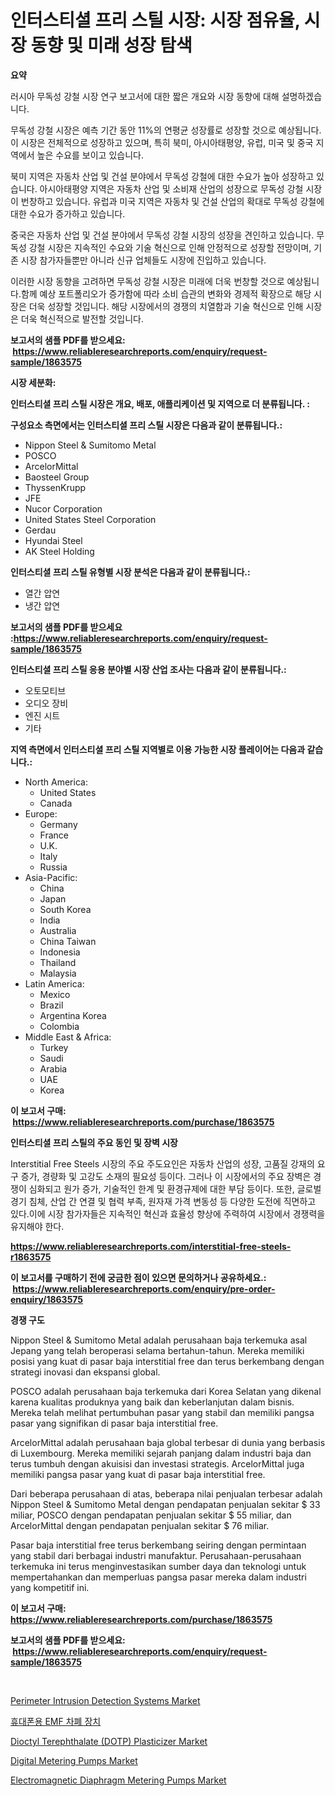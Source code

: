 <p><h1>인터스티셜 프리 스틸 시장: 시장 점유율, 시장 동향 및 미래 성장 탐색</h1></p><p><strong>요약</strong></p>
<p><p>러시아 무독성 강철 시장 연구 보고서에 대한 짧은 개요와 시장 동향에 대해 설명하겠습니다. </p><p>무독성 강철 시장은 예측 기간 동안 11%의 연평균 성장률로 성장할 것으로 예상됩니다. 이 시장은 전체적으로 성장하고 있으며, 특히 북미, 아시아태평양, 유럽, 미국 및 중국 지역에서 높은 수요를 보이고 있습니다. </p><p>북미 지역은 자동차 산업 및 건설 분야에서 무독성 강철에 대한 수요가 높아 성장하고 있습니다. 아시아태평양 지역은 자동차 산업 및 소비재 산업의 성장으로 무독성 강철 시장이 번창하고 있습니다. 유럽과 미국 지역은 자동차 및 건설 산업의 확대로 무독성 강철에 대한 수요가 증가하고 있습니다. </p><p>중국은 자동차 산업 및 건설 분야에서 무독성 강철 시장의 성장을 견인하고 있습니다. 무독성 강철 시장은 지속적인 수요와 기술 혁신으로 인해 안정적으로 성장할 전망이며, 기존 시장 참가자들뿐만 아니라 신규 업체들도 시장에 진입하고 있습니다. </p><p>이러한 시장 동향을 고려하면 무독성 강철 시장은 미래에 더욱 번창할 것으로 예상됩니다.함께 예상 포트폴리오가 증가함에 따라 소비 습관의 변화와 경제적 확장으로 해당 시장은 더욱 성장할 것입니다. 해당 시장에서의 경쟁의 치열함과 기술 혁신으로 인해 시장은 더욱 혁신적으로 발전할 것입니다.</p></p>
<p><strong>보고서의 샘플 PDF를 받으세요: &nbsp;<a href="https://www.reliableresearchreports.com/enquiry/request-sample/1863575">https://www.reliableresearchreports.com/enquiry/request-sample/1863575</a></strong></p>
<p><strong>시장 세분화:</strong></p>
<p><strong> 인터스티셜 프리 스틸 시장은 개요, 배포, 애플리케이션 및 지역으로 더 분류됩니다. :</strong></p>
<p><strong>구성요소 측면에서는 인터스티셜 프리 스틸 시장은 다음과 같이 분류됩니다.:</strong></p>
<p><ul><li>Nippon Steel & Sumitomo Metal</li><li>POSCO</li><li>ArcelorMittal</li><li>Baosteel Group</li><li>ThyssenKrupp</li><li>JFE</li><li>Nucor Corporation</li><li>United States Steel Corporation</li><li>Gerdau</li><li>Hyundai Steel</li><li>AK Steel Holding</li></ul></p>
<p><strong> 인터스티셜 프리 스틸 유형별 시장 분석은 다음과 같이 분류됩니다.:</strong></p>
<p><ul><li>열간 압연</li><li>냉간 압연</li></ul></p>
<p><strong>보고서의 샘플 PDF를 받으세요 :<a href="https://www.reliableresearchreports.com/enquiry/request-sample/1863575">https://www.reliableresearchreports.com/enquiry/request-sample/1863575</a></strong></p>
<p><strong> 인터스티셜 프리 스틸 응용 분야별 시장 산업 조사는 다음과 같이 분류됩니다.:</strong></p>
<p><ul><li>오토모티브</li><li>오디오 장비</li><li>엔진 시트</li><li>기타</li></ul></p>
<p><strong>지역 측면에서 인터스티셜 프리 스틸 지역별로 이용 가능한 시장 플레이어는 다음과 같습니다.:</strong></p>
<p><ul>
    <li>
        North America:
        <ul>
            <li>United States</li>
            <li>Canada</li>
        </ul>
    </li>
    <li>
        Europe:
        <ul>
            <li>Germany</li>
            <li>France</li>
            <li>U.K.</li>
            <li>Italy</li>
            <li>Russia</li>
        </ul>
    </li>
    <li>
        Asia-Pacific:
        <ul>
            <li>China</li>
            <li>Japan</li>
            <li>South Korea</li>
            <li>India</li>
            <li>Australia</li>
            <li>China Taiwan</li>
            <li>Indonesia</li>
            <li>Thailand</li>
            <li>Malaysia</li>
        </ul>
    </li>
    <li>
        Latin America:
        <ul>
            <li>Mexico</li>
            <li>Brazil</li>
            <li>Argentina Korea</li>
            <li>Colombia</li>
        </ul>
    </li>
    <li>
        Middle East & Africa:
        <ul>
            <li>Turkey</li>
            <li>Saudi</li>
            <li>Arabia</li>
            <li>UAE</li>
            <li>Korea</li>
        </ul>
    </li>
    </ul></p>
<p><strong>이 보고서 구매: &nbsp;<a href="https://www.reliableresearchreports.com/purchase/1863575">https://www.reliableresearchreports.com/purchase/1863575</a></strong></p>
<p><strong>인터스티셜 프리 스틸의 주요 동인 및 장벽 시장</strong></p>
<p><p>Interstitial Free Steels 시장의 주요 주도요인은 자동차 산업의 성장, 고품질 강재의 요구 증가, 경량화 및 고강도 소재의 필요성 등이다. 그러나 이 시장에서의 주요 장벽은 경쟁이 심화되고 원가 증가, 기술적인 한계 및 환경규제에 대한 부담 등이다. 또한, 글로벌 경기 침체, 산업 간 연결 및 협력 부족, 원자재 가격 변동성 등 다양한 도전에 직면하고 있다.이에 시장 참가자들은 지속적인 혁신과 효율성 향상에 주력하여 시장에서 경쟁력을 유지해야 한다.</p></p>
<p><strong><a href="https://www.reliableresearchreports.com/interstitial-free-steels-r1863575">https://www.reliableresearchreports.com/interstitial-free-steels-r1863575</a></strong></p>
<p><strong>이 보고서를 구매하기 전에 궁금한 점이 있으면 문의하거나 공유하세요.: &nbsp;<a href="https://www.reliableresearchreports.com/enquiry/pre-order-enquiry/1863575">https://www.reliableresearchreports.com/enquiry/pre-order-enquiry/1863575</a></strong></p>
<p><strong>경쟁 구도</strong></p>
<p><p>Nippon Steel & Sumitomo Metal adalah perusahaan baja terkemuka asal Jepang yang telah beroperasi selama bertahun-tahun. Mereka memiliki posisi yang kuat di pasar baja interstitial free dan terus berkembang dengan strategi inovasi dan ekspansi global.</p><p>POSCO adalah perusahaan baja terkemuka dari Korea Selatan yang dikenal karena kualitas produknya yang baik dan keberlanjutan dalam bisnis. Mereka telah melihat pertumbuhan pasar yang stabil dan memiliki pangsa pasar yang signifikan di pasar baja interstitial free.</p><p>ArcelorMittal adalah perusahaan baja global terbesar di dunia yang berbasis di Luxembourg. Mereka memiliki sejarah panjang dalam industri baja dan terus tumbuh dengan akuisisi dan investasi strategis. ArcelorMittal juga memiliki pangsa pasar yang kuat di pasar baja interstitial free.</p><p>Dari beberapa perusahaan di atas, beberapa nilai penjualan terbesar adalah Nippon Steel & Sumitomo Metal dengan pendapatan penjualan sekitar $ 33 miliar, POSCO dengan pendapatan penjualan sekitar $ 55 miliar, dan ArcelorMittal dengan pendapatan penjualan sekitar $ 76 miliar.</p><p>Pasar baja interstitial free terus berkembang seiring dengan permintaan yang stabil dari berbagai industri manufaktur. Perusahaan-perusahaan terkemuka ini terus menginvestasikan sumber daya dan teknologi untuk mempertahankan dan memperluas pangsa pasar mereka dalam industri yang kompetitif ini.</p></p>
<p><strong>이 보고서 구매: &nbsp; <a href="https://www.reliableresearchreports.com/purchase/1863575">https://www.reliableresearchreports.com/purchase/1863575</a></strong></p>
<p><strong>보고서의 샘플 PDF를 받으세요: &nbsp;<a href="https://www.reliableresearchreports.com/enquiry/request-sample/1863575">https://www.reliableresearchreports.com/enquiry/request-sample/1863575</a></strong><strong></strong></p>
<p>&nbsp;</p>
<p><p><a href="https://view.publitas.com/reportprime-1/perimeter-intrusion-detection-systems-market-analysis-and-sze-forecasted-for-period-from-2024-to-2031/">Perimeter Intrusion Detection Systems Market</a></p><p><a href="https://github.com/chupp85/Market-Research-Report-List-1/blob/main/640577541462.md">휴대폰용 EMF 차폐 장치</a></p><p><a href="https://gentle-editor-9db.notion.site/Analyzing-Dioctyl-Terephthalate-DOTP-Plasticizer-Market-Global-Industry-Perspective-and-Forecast--8b9f5d2bac864d6d8ece72d21b50f2e5">Dioctyl Terephthalate (DOTP) Plasticizer Market</a></p><p><a href="https://github.com/gdfhhhj/Market-Research-Report-List-4/blob/main/digital-metering-pumps-market.md">Digital Metering Pumps Market</a></p><p><a href="https://github.com/julyju69/Market-Research-Report-List-3/blob/main/electromagnetic-diaphragm-metering-pumps-market.md">Electromagnetic Diaphragm Metering Pumps Market</a></p></p>